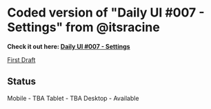 # Coded version of "Daily UI #007 - Settings" from @itsracine
**Check it out here: [Daily UI #007 - Settings](https://dribbble.com/shots/2461403-Daily-UI-007-Settings)**

[First Draft](/img/first-draft.png)
## Status

Mobile - TBA
Tablet - TBA
Desktop - Available
